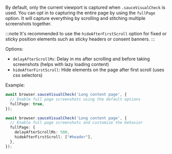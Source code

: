 By default, only the current viewport is captured when `.sauceVisualCheck` is used. You can opt in to capturing the entire page by using the `fullPage` option. It will capture everything by scrolling and stitching multiple screenshots together.

:::note
It's recommended to use the `hideAfterFirstScroll` option for fixed or sticky position elements such as sticky headers or consent banners.
:::

Options:

- `delayAfterScrollMs`: Delay in ms after scrolling and before taking screenshots (helps with lazy loading content)
- `hideAfterFirstScroll`: Hide elements on the page after first scroll (uses css selectors)

Example:

```ts
await browser.sauceVisualCheck('Long content page', {
  // Enable full page screenshots using the default options
  fullPage: true,
});

await browser.sauceVisualCheck('Long content page', {
  // Enable full page screenshots and customize the behavior
  fullPage: {
    delayAfterScrollMs: 500,
    hideAfterFirstScroll: ["#header"],
  },
});
```
